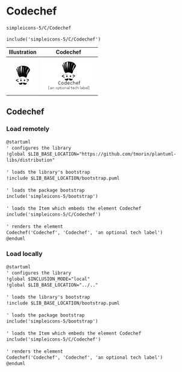# Codechef


```text
simpleicons-5/C/Codechef
```

```text
include('simpleicons-5/C/Codechef')
```



| Illustration | Codechef |
| :---: | :---: |
| ![illustration for Illustration](../../simpleicons-5/C/Codechef.png) | ![illustration for Codechef](../../simpleicons-5/C/Codechef.Local.png) |




## Codechef

### Load remotely
```plantuml
@startuml
' configures the library
!global $LIB_BASE_LOCATION="https://github.com/tmorin/plantuml-libs/distribution"

' loads the library's bootstrap
!include $LIB_BASE_LOCATION/bootstrap.puml

' loads the package bootstrap
include('simpleicons-5/bootstrap')

' loads the Item which embeds the element Codechef
include('simpleicons-5/C/Codechef')

' renders the element
Codechef('Codechef', 'Codechef', 'an optional tech label')
@enduml
```

### Load locally
```plantuml
@startuml
' configures the library
!global $INCLUSION_MODE="local"
!global $LIB_BASE_LOCATION="../.."

' loads the library's bootstrap
!include $LIB_BASE_LOCATION/bootstrap.puml

' loads the package bootstrap
include('simpleicons-5/bootstrap')

' loads the Item which embeds the element Codechef
include('simpleicons-5/C/Codechef')

' renders the element
Codechef('Codechef', 'Codechef', 'an optional tech label')
@enduml
```

